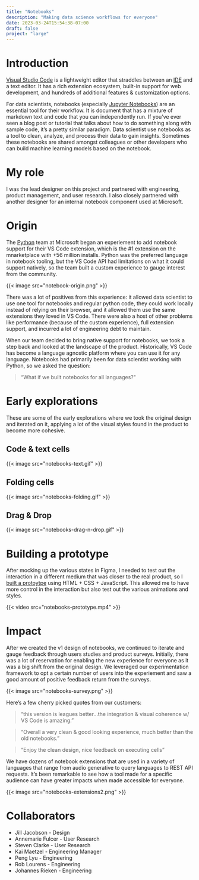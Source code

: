```yaml
---
title: "Notebooks"
description: "Making data science workflows for everyone"
date: 2023-03-24T15:54:38-07:00
draft: false
project: "large"
---
```


# Introduction

[Visual Studio Code](https://code.visualstudio.com/) is a lightweight editor that straddles between an [IDE](https://en.wikipedia.org/wiki/Integrated_development_environment) and a text editor. It has a rich extension ecosystem, built-in support for web development, and hundreds of additional features & customization options.

For data scientists, notebooks (especially [Jupyter Notebooks](https://jupyter.org/)) are an essential tool for their workflow. It is document that has a mixture of markdown text and code that you can independently run. If you’ve ever seen a blog post or tutorial that talks about how to do something along with sample code, it’s a pretty similar paradigm. Data scientist use notebooks as a tool to clean, analyze, and process their data to gain insights. Sometimes these notebooks are shared amongst colleagues or other developers who can build machine learning models based on the notebook.

# My role
I was the lead designer on this project and partnered with engineering, product management, and user research. I also closely partnered with another designer for an internal notebook component used at Microsoft.

# Origin
The [Python](https://marketplace.visualstudio.com/items?itemName=ms-python.python) team at Microsoft began an experiement to add notebook support for their VS Code extension, which is the #1 extension on the mnarketplace with +56 million installs. Python was the preferred language in notebook tooling, but the VS Code API had limitations on what it could support natively, so the team built a custom experience to gauge interest from the community.

{{< image src="notebook-origin.png" >}}

There was a lot of positives from this experience: it allowed data scientist to use one tool for notebooks and regular python code, they could work locally instead of relying on their browser, and it allowed them use the same extensions they loved in VS Code. There were also a host of other problems like performance (because of the custom experience), full extension support, and incurred a lot of engineering debt to maintain.

When our team decided to bring native support for notebooks, we took a step back and looked at the landscape of the product. Historically, VS Code has become a language agnostic platform where you can use it for any language. Notebooks had primarily been for data scientist working with Python, so we asked the question:

> “What if we built notebooks for all languages?"

# Early explorations

These are some of the early explorations where we took the original design and iterated on it, applying a lot of the visual styles found in the product to become more cohesive.

## Code & text cells

{{< image src="notebooks-text.gif" >}}

## Folding cells

{{< image src="notebooks-folding.gif" >}}

## Drag & Drop

{{< image src="notebooks-drag-n-drop.gif" >}}

# Building a prototype

After mocking up the various states in Figma, I needed to test out the interaction in a different medium that was closer to the real product, so I [built a protoytpe](https://codepen.io/miguelsolorio/pen/xxwWKwe) using HTML + CSS + JavaScript. This allowed me to have more control in the interaction but also test out the various animations and styles.

{{< video src="notebooks-prototype.mp4" >}}

# Impact

After we created the v1 design of notebooks, we continued to iterate and gauge feedback through users studies and product surveys. Initially, there was a lot of reservation for enabling the new experience for everyone as it was a big shift from the original design. We leveraged our experimentation framework to opt a certain number of users into the experiement and saw a good amount of positive feedback return from the surveys.

{{< image src="notebooks-survey.png" >}}

Here’s a few cherry picked quotes from our customers:

> “this version is leagues better…the integration & visual coherence w/ VS Code is amazing.”

> “Overall a very clean & good looking experience, much better than the old notebooks.”

> “Enjoy the clean design, nice feedback on executing cells”

We have dozens of notebook extensions that are used in a variety of languages that range from audio generative to query languages to REST API requests. It’s been remarkable to see how a tool made for a specific audience can have greater impacts when made accessible for everyone.

{{< image src="notebooks-extensions2.png" >}}

# Collaborators
- Jill Jacobson - Design
- Annemarie Fulcer - User Research
- Steven Clarke - User Research
- Kai Maetzel - Engineering Manager
- Peng Lyu - Engineering
- Rob Lourens - Engineering
- Johannes Rieken - Engineering